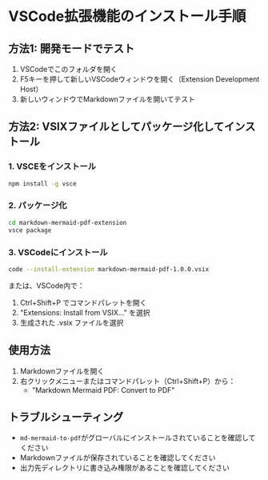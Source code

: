 # VSCode拡張機能のインストール手順

## 方法1: 開発モードでテスト

1. VSCodeでこのフォルダを開く
2. F5キーを押して新しいVSCodeウィンドウを開く（Extension Development Host）
3. 新しいウィンドウでMarkdownファイルを開いてテスト

## 方法2: VSIXファイルとしてパッケージ化してインストール

### 1. VSCEをインストール
```bash
npm install -g vsce
```

### 2. パッケージ化
```bash
cd markdown-mermaid-pdf-extension
vsce package
```

### 3. VSCodeにインストール
```bash
code --install-extension markdown-mermaid-pdf-1.0.0.vsix
```

または、VSCode内で：
1. Ctrl+Shift+P でコマンドパレットを開く
2. "Extensions: Install from VSIX..." を選択
3. 生成された .vsix ファイルを選択

## 使用方法

1. Markdownファイルを開く
2. 右クリックメニューまたはコマンドパレット（Ctrl+Shift+P）から：
   - "Markdown Mermaid PDF: Convert to PDF"

## トラブルシューティング

- `md-mermaid-to-pdf`がグローバルにインストールされていることを確認してください
- Markdownファイルが保存されていることを確認してください
- 出力先ディレクトリに書き込み権限があることを確認してください
